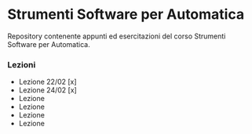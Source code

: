 # Strumenti Software per Automatica
Repository contenente appunti ed esercitazioni del corso Strumenti Software per Automatica.

### Lezioni
- Lezione 22/02 [x]
- Lezione 24/02 [x]
- Lezione
- Lezione
- Lezione
- Lezione
